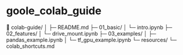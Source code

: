 # goole_colab_guide
📁 colab-guide/
 │
 ├─ README.md
 ├─ 01_basic/
 │   └─ intro.ipynb
 ├─ 02_features/
 │   └─ drive_mount.ipynb
 ├─ 03_examples/
 │   ├─ pandas_example.ipynb
 │   └─ tf_gpu_example.ipynb
 └─ resources/
    └─ colab_shortcuts.md


